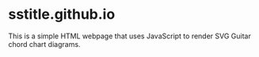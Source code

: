 # sstitle.github.io

This is a simple HTML webpage that uses JavaScript to render SVG Guitar chord chart diagrams.

